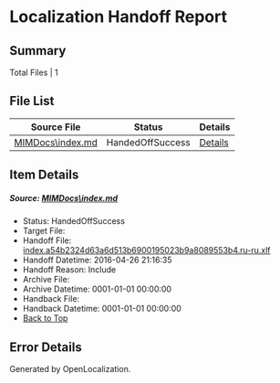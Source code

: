 # <a name='report-top'></a> Localization Handoff Report

## Summary
 Total Files | 1

## File List
 Source File | Status | Details 
 ----------- | ------ | ------- 
 [MIMDocs\index.md](https://github.com/Microsoft/MIMDocs-pr/blob/879031b9ec31973d7fc4bcb4b93cc58b94d781dc/MIMDocs/index.md) | HandedOffSuccess | [Details](#0587181471cbd28168d3f3de2147c237bd012a9c81)

## Item Details
##### <a name='0587181471cbd28168d3f3de2147c237bd012a9c81'></a> Source: [MIMDocs\index.md](https://github.com/Microsoft/MIMDocs-pr/blob/879031b9ec31973d7fc4bcb4b93cc58b94d781dc/MIMDocs/index.md)
* Status: HandedOffSuccess
* Target File: 
* Handoff File: [index.a54b2324d63a6d513b6900195023b9a8089553b4.ru-ru.xlf](https://github.com/Microsoft/EM.handoff/blob/305b7df394564ed1fea5c10e005c53ef3cbdaf3e/ol-handoff/Microsoft/MIMDocs-pr.ru-ru/master/index.a54b2324d63a6d513b6900195023b9a8089553b4.ru-ru.xlf)
* Handoff Datetime: 2016-04-26 21:16:35
* Handoff Reason: Include
* Archive File: 
* Archive Datetime: 0001-01-01 00:00:00
* Handback File: 
* Handback Datetime: 0001-01-01 00:00:00
* [Back to Top](#report-top)


## Error Details

Generated by OpenLocalization.

